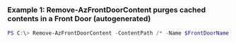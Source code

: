 ### Example 1: Remove-AzFrontDoorContent purges cached contents in a Front Door (autogenerated)
```powershell
PS C:\> Remove-AzFrontDoorContent -ContentPath /* -Name $FrontDoorName -ResourceGroupName $ResourceGroupName
```

